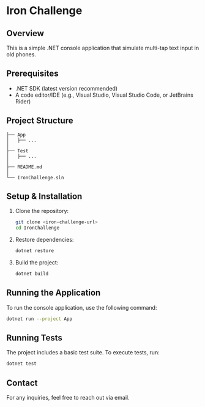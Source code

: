 # Iron Challenge

## Overview
This is a simple .NET console application that simulate multi-tap text input in old phones.

## Prerequisites
- .NET SDK (latest version recommended)
- A code editor/IDE (e.g., Visual Studio, Visual Studio Code, or JetBrains Rider)

## Project Structure
```
├── App
│   ├── ...
│
├── Test
│   ├── ...
│
├── README.md
│
└── IronChallenge.sln
```

## Setup & Installation
1. Clone the repository:
   ```sh
   git clone <iron-challenge-url>
   cd IronChallenge
   ```

2. Restore dependencies:
   ```sh
   dotnet restore
   ```

3. Build the project:
   ```sh
   dotnet build
   ```

## Running the Application
To run the console application, use the following command:
```sh
dotnet run --project App
```

## Running Tests
The project includes a basic test suite. To execute tests, run:
```sh
dotnet test
```

## Contact
For any inquiries, feel free to reach out via email.